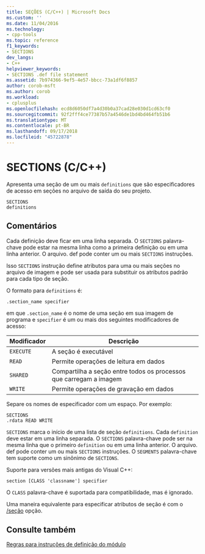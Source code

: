 ```yaml
---
title: SEÇÕES (C/C++) | Microsoft Docs
ms.custom: ''
ms.date: 11/04/2016
ms.technology:
- cpp-tools
ms.topic: reference
f1_keywords:
- SECTIONS
dev_langs:
- C++
helpviewer_keywords:
- SECTIONS .def file statement
ms.assetid: 7b974366-9ef5-4e57-bbcc-73a1df6f8857
author: corob-msft
ms.author: corob
ms.workload:
- cplusplus
ms.openlocfilehash: ecd8d6050df7a4d30b0a37cad28e030d1cd63cf0
ms.sourcegitcommit: 92f2fff4ce77387b57a4546de1bd4bd464fb51b6
ms.translationtype: MT
ms.contentlocale: pt-BR
ms.lasthandoff: 09/17/2018
ms.locfileid: "45722878"
---
```

# <a name="sections-cc"></a>SECTIONS (C/C++)

Apresenta uma seção de um ou mais `definitions` que são especificadores de acesso em seções no arquivo de saída do seu projeto.

```
SECTIONS
definitions
```

## <a name="remarks"></a>Comentários

Cada definição deve ficar em uma linha separada. O `SECTIONS` palavra-chave pode estar na mesma linha como a primeira definição ou em uma linha anterior. O arquivo. def pode conter um ou mais `SECTIONS` instruções.

Isso `SECTIONS` instrução define atributos para uma ou mais seções no arquivo de imagem e pode ser usada para substituir os atributos padrão para cada tipo de seção.

O formato para `definitions` é:

`.section_name specifier`

em que `.section_name` é o nome de uma seção em sua imagem de programa e `specifier` é um ou mais dos seguintes modificadores de acesso:

|Modificador|Descrição|
|--------------|-----------------|
|`EXECUTE`|A seção é executável|
|`READ`|Permite operações de leitura em dados|
|`SHARED`|Compartilha a seção entre todos os processos que carregam a imagem|
|`WRITE`|Permite operações de gravação em dados|

Separe os nomes de especificador com um espaço. Por exemplo:

```
SECTIONS
.rdata READ WRITE
```

`SECTIONS` marca o início de uma lista de seção `definitions`. Cada `definition` deve estar em uma linha separada. O `SECTIONS` palavra-chave pode ser na mesma linha que o primeiro `definition` ou em uma linha anterior. O arquivo. def pode conter um ou mais `SECTIONS` instruções. O `SEGMENTS` palavra-chave tem suporte como um sinônimo de `SECTIONS`.

Suporte para versões mais antigas do Visual C++:

```
section [CLASS 'classname'] specifier
```

O `CLASS` palavra-chave é suportada para compatibilidade, mas é ignorado.

Uma maneira equivalente para especificar atributos de seção é com o [/seção](../../build/reference/section-specify-section-attributes.md) opção.

## <a name="see-also"></a>Consulte também

[Regras para instruções de definição do módulo](../../build/reference/rules-for-module-definition-statements.md)